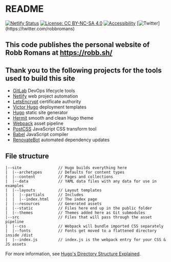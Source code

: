 # README

[![Netlify Status](https://api.netlify.com/api/v1/badges/15a99f94-b4f9-46a7-bf2c-122bee83114a/deploy-status)](https://app.netlify.com/sites/robb-sh/deploys)
[![License: CC BY-NC-SA 4.0](https://img.shields.io/badge/License-CC%20BY--NC--SA%204.0-success.svg)](https://creativecommons.org/licenses/by-nc-sa/4.0/)
[![Accessibility](https://img.shields.io/badge/accessibility-passing-success?style=flat&logo=html5&logoColor=white)](https://wave.webaim.org/report#/https://robb.sh/)
[![Twitter](https://img.shields.io/twitter/follow/RobbRomans.svg?style=social")](https://twitter.com/robbromans)

## This code publishes the personal website of Robb Romans at <https://robb.sh/>

## Thank you to the following projects for the tools used to build this site

* [GitLab](<https://gitlab.com/>) DevOps lifecycle tools
* [Netlify](<https://www.netlify.com/>) web project automation
* [LetsEncrypt](<https://letsencrypt.org/>) certificate authority
* [Victor Hugo](<https://github.com/netlify-templates/victor-hugo/>) deployment templates
* [Hugo](<https://gohugo.io/>) static site generator
* [Hermit](https://github.com/Track3/hermit) smooth and clean Hugo theme
* [Webpack](<https://webpack.js.org/>) asset pipeline
* [PostCSS](<https://postcss.org/>) JavaScript CSS transform tool
* [Babel](<https://babeljs.io/>) JavaScript compiler
* [RenovateBot](<https://renovatebot.com/>) automated dependency updates

## File structure

```text
|--site                // Hugo builds everything here
|  |--archetypes       // Defaults for content types
|  |--content          // Pages and collections
|  |--data             // YAML data files with any data for use in examples
|  |--layouts          // Layout templates
|  |  |--partials      // Includes
|  |  |--index.html    // The index page
|  |--resources        // Generated assets
|  |--static           // Files here end up in the public folder
|  |--themes           // Themes added here as Git submodules
|--src                 // Files that will pass through the asset pipeline
|  |--css              // Webpack will bundle imported CSS separately
|  |--fonts            // Fonts get moved to a flattened directory inside /dist
|  |--index.js         // index.js is the webpack entry for your CSS & JS assets
```

For more information, see [Hugo's Directory Structure Explained](https://www.jakewiesler.com/blog/hugo-directory-structure/).
